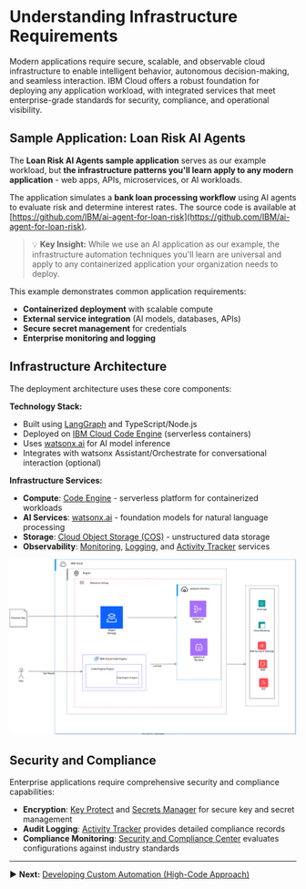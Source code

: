 
# Understanding Infrastructure Requirements

Modern applications require secure, scalable, and observable cloud infrastructure to enable intelligent behavior, autonomous decision-making, and seamless interaction. IBM Cloud offers a robust foundation for deploying any application workload, with integrated services that meet enterprise-grade standards for security, compliance, and operational visibility.

## Sample Application: Loan Risk AI Agents

The **Loan Risk AI Agents sample application** serves as our example workload, but **the infrastructure patterns you'll learn apply to any modern application** - web apps, APIs, microservices, or AI workloads.

The application simulates a **bank loan processing workflow** using AI agents to evaluate risk and determine interest rates. The source code is available at [https://github.com/IBM/ai-agent-for-loan-risk](https://github.com/IBM/ai-agent-for-loan-risk).

> 💡 **Key Insight:** While we use an AI application as our example, the infrastructure automation techniques you'll learn are universal and apply to any containerized application your organization needs to deploy.

This example demonstrates common application requirements:

- **Containerized deployment** with scalable compute
- **External service integration** (AI models, databases, APIs)  
- **Secure secret management** for credentials
- **Enterprise monitoring and logging**

## Infrastructure Architecture

The deployment architecture uses these core components:

**Technology Stack:**
- Built using [LangGraph](https://github.com/langchain-ai/langgraph) and TypeScript/Node.js
- Deployed on [IBM Cloud Code Engine](https://cloud.ibm.com/docs/codeengine) (serverless containers)
- Uses [watsonx.ai](https://dataplatform.cloud.ibm.com/docs/content/wsj/getting-started/welcome-main.html?context=wx&audience=wdp) for AI model inference
- Integrates with watsonx Assistant/Orchestrate for conversational interaction (optional)

**Infrastructure Services:**
- **Compute**: [Code Engine](https://cloud.ibm.com/docs/codeengine?topic=codeengine-getting-started) - serverless platform for containerized workloads
- **AI Services**: [watsonx.ai](https://dataplatform.cloud.ibm.com/docs/content/wsj/getting-started/welcome-main.html?context=wx&audience=wdp) - foundation models for natural language processing
- **Storage**: [Cloud Object Storage (COS)](https://cloud.ibm.com/docs/cloud-object-storage?topic=cloud-object-storage-getting-started-cloud-object-storage) - unstructured data storage
- **Observability**: [Monitoring](https://www.ibm.com/products/cloud-monitoring), [Logging](https://cloud.ibm.com/docs/cloud-logs?topic=cloud-logs-about-cl), and [Activity Tracker](https://cloud.ibm.com/docs/atracker?topic=atracker-getting-started) services

![IaC deployment architecture](./images/IaC_diag.svg)

## Security and Compliance

Enterprise applications require comprehensive security and compliance capabilities:

- **Encryption**: [Key Protect](https://cloud.ibm.com/docs/key-protect?topic=key-protect-about) and [Secrets Manager](https://cloud.ibm.com/docs/secrets-manager?topic=secrets-manager-getting-started) for secure key and secret management
- **Audit Logging**: [Activity Tracker](https://cloud.ibm.com/docs/atracker?topic=atracker-getting-started) provides detailed compliance records
- **Compliance Monitoring**: [Security and Compliance Center](https://cloud.ibm.com/docs/security-compliance?topic=security-compliance-getting-started) evaluates configurations against industry standards

---

▶️ **Next:** [Developing Custom Automation (High-Code Approach)](./04-deploying-sample-agentic-ai-application.md)
